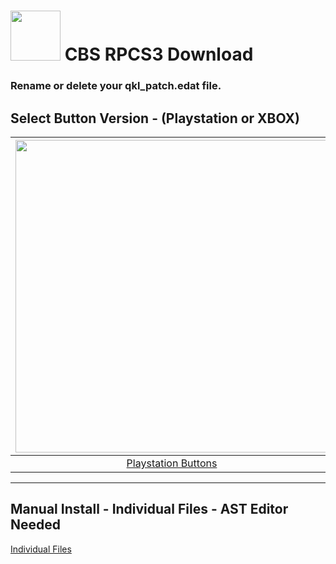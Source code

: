 # <img width="80" src="https://github.com/dylanhale/ScorebugMods/blob/main/assets/images/CBS.png"> CBS RPCS3 Download

### Rename or delete your qkl_patch.edat file.

## Select Button Version - (Playstation or XBOX)
| <img width="500" src="https://github.com/dylanhale/ScorebugMods/blob/main/assets/images/PlaystationC.png">  | <img width="500" src="https://github.com/dylanhale/ScorebugMods/blob/main/assets/images/XboxC.png">
|:---:|:---:|
| [Playstation Buttons](https://www.mediafire.com/file/fhm73q0xejie597/CBS-PSButtons-V20.1.rar/file) | [XBOX Buttons](https://www.mediafire.com/file/447ptsetap9ar3m/CBS-XboxButtons-V20.1.rar/file) |

---------
## Manual Install - Individual Files - AST Editor Needed
[Individual Files](https://www.mediafire.com/file/aaqxm97ij9vvna5/CBS-Individual-V20.1.rar/file)
